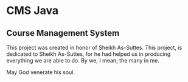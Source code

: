 # CMS Java
## Course Management System
This project was created in honor of Sheikh As-Suttes. This project, is dedicated to Sheikh As-Suttes, for he had helped us in producing everything we are able to do. By we, I mean; the many in me.

May God venerate his soul.